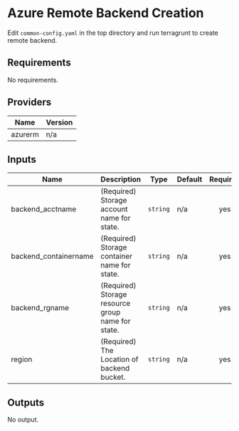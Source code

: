 # Azure Remote Backend Creation  
Edit `common-config.yaml` in the top directory and run terragrunt to create remote backend.

## Requirements

No requirements.

## Providers

| Name | Version |
|------|---------|
| azurerm | n/a |

## Inputs

| Name | Description | Type | Default | Required |
|------|-------------|------|---------|:--------:|
| backend\_acctname | (Required) Storage account name for state. | `string` | n/a | yes |
| backend\_containername | (Required) Storage container name for state. | `string` | n/a | yes |
| backend\_rgname | (Required) Storage resource group name for state. | `string` | n/a | yes |
| region | (Required) The Location of backend bucket. | `string` | n/a | yes |

## Outputs

No output.

